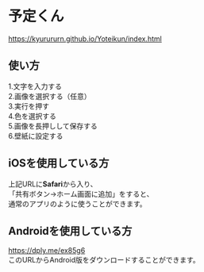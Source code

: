 # 予定くん
https://kyurururn.github.io/Yoteikun/index.html
## 使い方  
1.文字を入力する  
2.画像を選択する（任意）  
3.実行を押す  
4.色を選択する  
5.画像を長押しして保存する  
6.壁紙に設定する

## iOSを使用している方
上記URLに**Safari**から入り、  
「共有ボタン→ホーム画面に追加」をすると、  
通常のアプリのように使うことができます。
  
## Androidを使用している方
https://dply.me/ex85g6  
このURLからAndroid版をダウンロードすることができます。

